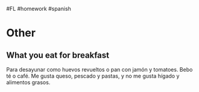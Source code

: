 #FL #homework #spanish 

# Other
## What you eat for breakfast
Para desayunar como huevos revueltos o pan con jamón y tomatoes. Bebo té o café. Me gusta queso, pescado y pastas, y no me gusta hígado y alimentos grasos.